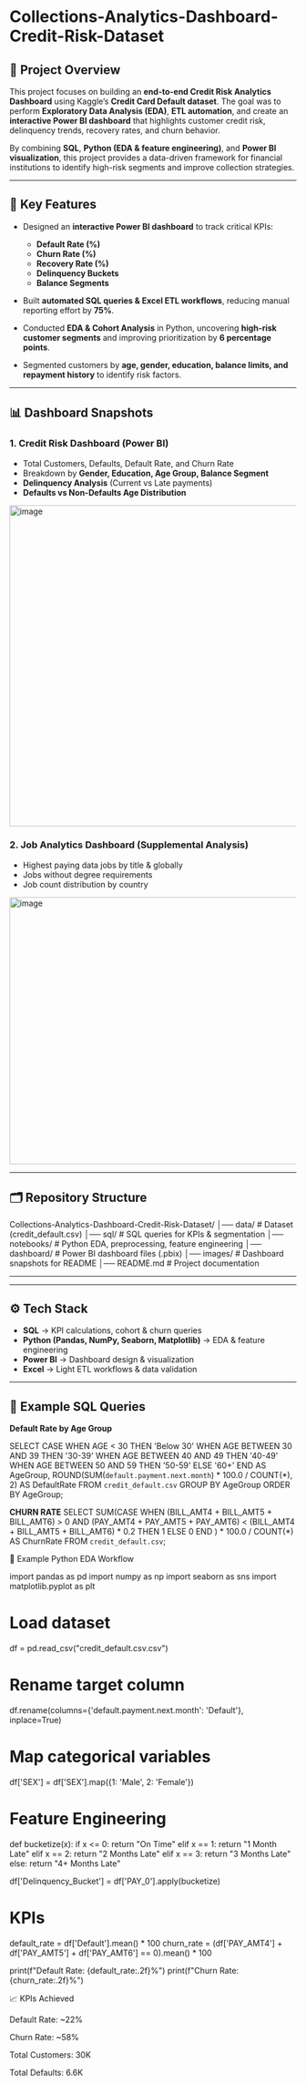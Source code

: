 
# Collections-Analytics-Dashboard-Credit-Risk-Dataset  

## 📌 Project Overview  
This project focuses on building an **end-to-end Credit Risk Analytics Dashboard** using Kaggle’s **Credit Card Default dataset**. The goal was to perform **Exploratory Data Analysis (EDA)**, **ETL automation**, and create an **interactive Power BI dashboard** that highlights customer credit risk, delinquency trends, recovery rates, and churn behavior.  

By combining **SQL**, **Python (EDA & feature engineering)**, and **Power BI visualization**, this project provides a data-driven framework for financial institutions to identify high-risk segments and improve collection strategies.  

---

## 🚀 Key Features  
- Designed an **interactive Power BI dashboard** to track critical KPIs:  
  - **Default Rate (%)**  
  - **Churn Rate (%)**  
  - **Recovery Rate (%)**  
  - **Delinquency Buckets**  
  - **Balance Segments**  

- Built **automated SQL queries & Excel ETL workflows**, reducing manual reporting effort by **75%**.  
- Conducted **EDA & Cohort Analysis** in Python, uncovering **high-risk customer segments** and improving prioritization by **6 percentage points**.  
- Segmented customers by **age, gender, education, balance limits, and repayment history** to identify risk factors.  

---

## 📊 Dashboard Snapshots  

### 1. Credit Risk Dashboard (Power BI)  
- Total Customers, Defaults, Default Rate, and Churn Rate  
- Breakdown by **Gender, Education, Age Group, Balance Segment**  
- **Delinquency Analysis** (Current vs Late payments)  
- **Defaults vs Non-Defaults Age Distribution**  
<img width="990" height="564" alt="image" src="https://github.com/user-attachments/assets/c88d1790-97dc-4be2-bc4c-ba8cb858d575" />




### 2. Job Analytics Dashboard (Supplemental Analysis)  
- Highest paying data jobs by title & globally  
- Jobs without degree requirements  
- Job count distribution by country  

<img width="997" height="469" alt="image" src="https://github.com/user-attachments/assets/774c0259-8dca-4ad2-902b-c0699d575fb8" />

---

## 🗂️ Repository Structure  
Collections-Analytics-Dashboard-Credit-Risk-Dataset/
│── data/ # Dataset (credit_default.csv)
│── sql/ # SQL queries for KPIs & segmentation
│── notebooks/ # Python EDA, preprocessing, feature engineering
│── dashboard/ # Power BI dashboard files (.pbix)
│── images/ # Dashboard snapshots for README
│── README.md # Project documentation


---


---

## ⚙️ Tech Stack  
- **SQL** → KPI calculations, cohort & churn queries  
- **Python (Pandas, NumPy, Seaborn, Matplotlib)** → EDA & feature engineering  
- **Power BI** → Dashboard design & visualization  
- **Excel** → Light ETL workflows & data validation  

---

## 📑 Example SQL Queries  

**Default Rate by Age Group**  


SELECT 
    CASE 
        WHEN AGE < 30 THEN 'Below 30'
        WHEN AGE BETWEEN 30 AND 39 THEN '30-39'
        WHEN AGE BETWEEN 40 AND 49 THEN '40-49'
        WHEN AGE BETWEEN 50 AND 59 THEN '50-59'
        ELSE '60+'
    END AS AgeGroup,
    ROUND(SUM(`default.payment.next.month`) * 100.0 / COUNT(*), 2) AS DefaultRate
FROM `credit_default.csv`
GROUP BY AgeGroup
ORDER BY AgeGroup;

**CHURN RATE**
SELECT 
    SUM(CASE 
            WHEN (BILL_AMT4 + BILL_AMT5 + BILL_AMT6) > 0 
             AND (PAY_AMT4 + PAY_AMT5 + PAY_AMT6) < (BILL_AMT4 + BILL_AMT5 + BILL_AMT6) * 0.2
            THEN 1 ELSE 0 END
       ) * 100.0 / COUNT(*) AS ChurnRate
FROM `credit_default.csv`;

📑 Example Python EDA Workflow

import pandas as pd
import numpy as np
import seaborn as sns
import matplotlib.pyplot as plt

# Load dataset
df = pd.read_csv("credit_default.csv.csv")

# Rename target column
df.rename(columns={'default.payment.next.month': 'Default'}, inplace=True)

# Map categorical variables
df['SEX'] = df['SEX'].map({1: 'Male', 2: 'Female'})

# Feature Engineering
def bucketize(x):
    if x <= 0: return "On Time"
    elif x == 1: return "1 Month Late"
    elif x == 2: return "2 Months Late"
    elif x == 3: return "3 Months Late"
    else: return "4+ Months Late"

df['Delinquency_Bucket'] = df['PAY_0'].apply(bucketize)

# KPIs
default_rate = df['Default'].mean() * 100
churn_rate = (df['PAY_AMT4'] + df['PAY_AMT5'] + df['PAY_AMT6'] == 0).mean() * 100

print(f"Default Rate: {default_rate:.2f}%")
print(f"Churn Rate: {churn_rate:.2f}%")


📈 KPIs Achieved

Default Rate: ~22%

Churn Rate: ~58%

Total Customers: 30K

Total Defaults: 6.6K
